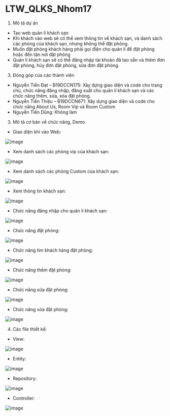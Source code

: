 # LTW_QLKS_Nhom17
1. Mô tả dự án

- Tạo web quản lí khách sạn
- Khi khách vào web sẽ có thể xem thông tin về khách sạn, và danh sách các phòng của khách sạn, nhưng không thể đặt phòng. 
- Muốn đặt phòng khách hàng phải gọi điện cho quản lí để đặt phòng hoặc đến tận nơi đặt phòng
- Quản lí khách sạn sẽ có thể đăng nhập tài khoản đã tạo sẵn và thêm đơn đặt phòng, hủy đơn đặt phòng, sửa đơn đặt phòng.
3. Đóng góp của các thành viên

- Nguyễn Tiến Đạt – B19DCCN175: Xây dựng giao diện và code cho trang chủ, chức năng đăng nhập, đăng xuất cho quản lí khách sạn và các chức năng thêm, sửa, xóa đặt phòng.
- Nguyễn Tiến Thiệu – B19DCCN671: Xây dựng giao diện và code cho chức năng About Us, Room Vip và Room Custom
- Nguyễn Tiến Dũng: Không làm

3. Mô tả cơ bản về chức năng, Demo

- Giao diện khi vào Web: 

![image](https://user-images.githubusercontent.com/105377126/171345832-fa57625c-0ead-47d0-86f7-94a8d6da826a.png)
-  Xem danh sách các phòng vip của khách sạn:

![image](https://user-images.githubusercontent.com/105377126/171346019-b091f707-a403-410d-9020-d9775b31995a.png)
- Xem danh sách các phòng Custom của khách sạn:

![image](https://user-images.githubusercontent.com/105377126/171346099-2761876e-1279-41f0-b1bf-f553b4619a46.png)
- Xem thông tin khách sạn:

![image](https://user-images.githubusercontent.com/105377126/171346146-f401267f-f5a7-4e67-b70f-5c69ddf787e8.png)
- Chức năng đăng nhập cho quản lí khách sạn:

![image](https://user-images.githubusercontent.com/105377126/171346206-76fa3117-7c1a-480a-a8d8-590f496b473a.png)
- Chức năng đặt phòng:

![image](https://user-images.githubusercontent.com/105377126/171346256-32c82eb0-748a-44e5-bbd2-1bb82bb5c199.png)
- Chức năng tìm khách hàng đặt phòng:

![image](https://user-images.githubusercontent.com/105377126/171346332-83c13442-1367-4bcf-a98d-fa23d048a0e0.png)
- Chức năng thêm đặt phòng:

![image](https://user-images.githubusercontent.com/105377126/171346375-d632f0f4-a30c-464e-83e5-8d58f6b052cb.png)
- Chức năng sửa đặt phòng: 

![image](https://user-images.githubusercontent.com/105377126/171346417-d2a59441-818d-4fb3-b11c-8d7b541259e9.png)
- Chức năng xóa đặt phòng:

![image](https://user-images.githubusercontent.com/105377126/171346494-6748dfff-0f1e-4f6c-8f8e-9431be0bc81c.png)

4. Các file thiết kế:

- View:

![image](https://user-images.githubusercontent.com/105377126/171346564-fa6e2245-8f7f-4c8b-a440-95567f09100f.png)
- Entity:

![image](https://user-images.githubusercontent.com/105377126/171346652-87495b55-b7b0-4d25-aed0-1b3b061fc7b6.png)
- Repository:

![image](https://user-images.githubusercontent.com/105377126/171346705-93d5bbff-12fe-48db-b167-56f71ce22a47.png)
- Controller:

![image](https://user-images.githubusercontent.com/105377126/171346751-2f632229-4b18-4c07-b143-67278c626f0e.png)
